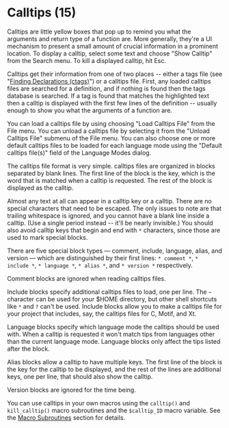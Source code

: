 # Calltips (15)

Calltips are little yellow boxes that pop up to remind you what the
arguments and return type of a function are. More generally, they're a
UI mechanism to present a small amount of crucial information in a
prominent location. To display a calltip, select some text and choose
"Show Calltip" from the Search menu. To kill a displayed calltip, hit
Esc.

Calltips get their information from one of two places -- either a tags
file (see "[Finding Declarations (ctags)](14)") or a calltips file.
First, any loaded calltips files are searched for a definition, and if
nothing is found then the tags database is searched. If a tag is found
that matches the highlighted text then a calltip is displayed with the
first few lines of the definition -- usually enough to show you what the
arguments of a function are.

You can load a calltips file by using choosing "Load Calltips File" from
the File menu. You can unload a calltips file by selecting it from the
"Unload Calltips File" submenu of the File menu. You can also choose one
or more default calltips files to be loaded for each language mode using
the "Default calltips file(s)" field of the Language Modes dialog.

The calltips file format is very simple. calltips files are organized in
blocks separated by blank lines. The first line of the block is the key,
which is the word that is matched when a calltip is requested. The rest
of the block is displayed as the calltip.

Almost any text at all can appear in a calltip key or a calltip. There
are no special characters that need to be escaped. The only issues to
note are that trailing whitespace is ignored, and you cannot have a
blank line inside a calltip. (Use a single period instead -- it'll be
nearly invisible.) You should also avoid calltip keys that begin and end
with `*` characters, since those are used to mark special blocks.

There are five special block types &mdash; comment, include, language,
alias, and version &mdash; which are distinguished by their first lines:
`* comment *`, `* include *`, `* language *`, `* alias *`, and 
`* version *` respectively.

Comment blocks are ignored when reading calltips files.

Include blocks specify additional calltips files to load, one per line.
The `~` character can be used for your $HOME directory, but other shell
shortcuts like `*` and `?` can't be used. Include blocks allow you to
make a calltips file for your project that includes, say, the calltips
files for C, Motif, and Xt.

Language blocks specify which language mode the calltips should be used
with. When a calltip is requested it won't match tips from languages
other than the current language mode. Language blocks only affect the
tips listed after the block.

Alias blocks allow a calltip to have multiple keys. The first line of
the block is the key for the calltip to be displayed, and the rest of
the lines are additional keys, one per line, that should also show the
calltip.

Version blocks are ignored for the time being.

You can use calltips in your own macros using the `calltip()` and
`kill_calltip()` macro subroutines and the `$calltip_ID` macro variable.
See the [Macro Subroutines](24) section for details.
